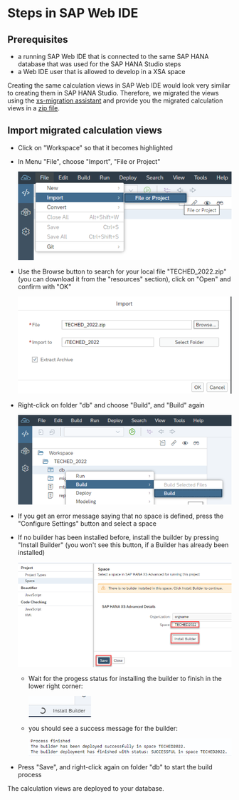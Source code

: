 # Steps in SAP Web IDE

## Prerequisites

- a running SAP Web IDE that is connected to the same SAP HANA database that was used for the SAP HANA Studio steps
- a Web IDE user that is allowed to develop in a XSA space

Creating the same calculation views in SAP Web IDE would look very similar to creating them in SAP HANA Studio. Therefore, we migrated the views using the [xs-migration assistant](https://help.sap.com/docs/SAP_HANA_PLATFORM/58d81eb4c9bc4899ba972c9fe7a1a115/5775fac4200441589c12a5421d0bcb1e.html) and provide you the migrated calculation views in a [zip file](/exercises/resources/TECHED_2022.zip).

## Import migrated calculation views

- Click on "Workspace" so that it becomes highlighted

- In Menu "File", choose "Import", "File or Project"

    ![import zip file](./images/importZip.png)

- Use the Browse button to search for your local file "TECHED_2022.zip" (you can download it from the "resources" section), click on "Open" and confirm with "OK"

    ![import dialog zip file](./images/importDialogZip.png)

- Right-click on folder "db" and choose "Build", and "Build" again

    ![build project](./images/buildProject.png)

- If you get an error message saying that no space is defined, press the "Configure Settings" button and select a space

- If no builder has been installed before, install the builder by pressing "Install Builder" (you won't see this button, if a Builder has already been installed)

    ![space setting](./images/spaceSetting.png)

    - Wait for the progess status for installing the builder to finish in the lower right corner:

        ![progress  install builder](./images/installBuilderProgressBar.png)

    - you should see a success message for the builder:

        ![builder successfully installed](./images/builderInstallSuccess.png)

- Press "Save", and right-click again on folder "db" to start the build process

The calculation views are deployed to your database.

